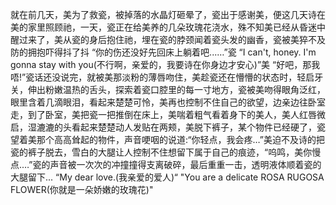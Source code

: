 就在前几天，美为了救瓷，被掉落的水晶灯砸晕了，瓷出于感谢美，便这几天诗在美的家里照顾祂，一天，瓷正在给美养的几朵玫瑰花浇水，殊不知美已经从昏迷中醒过来了，美从瓷的身后抱住祂，埋在瓷的脖颈闻着瓷头发的幽香，瓷被美猝不及防的拥抱吓得抖了抖
“你的伤还没好先回床上躺着吧...…”瓷
“I can't, honey. I'm gonna stay with you(不行啊，亲爱的，我要诗在你身边才安心)”美
“好吧，那我 唔!”瓷话还没说完，就被美那淡粉的薄唇吻住，美趁瓷还在懵懵的状态时，轻启牙关，伸出粉嫩温热的舌头，探索着瓷口腔里的每一寸地方，瓷被美吻得眼角泛红，眼里含着几滴眼泪，看起来楚楚可怜，美再也控制不住自己的欲望，边亲边往卧室走，到了卧室，美把瓷一把推倒在床上，美喘着粗气看着身下的美人，美人红唇微启，湿漉漉的头看起来楚楚动人发贴在两颊，美脱下裤子，某个物件已经硬了，瓷望着美那个高高耸起的物件，声音哽咽的说道:“你轻点，我会疼…”美迫不及诗的把瓷的裤子脱去，雪白的大腿让人控制不住想留下属于自己的痕迹，“呜鸣，美你慢点.…”瓷的声音被一次次的冲撞撞得支离破碎，最后重重一击，透明液体顺着瓷的大腿留下...
“My dear love.(我亲爱的爱人)“
"You are a delicate ROSA RUGOSA FLOWER(你就是一朵娇嫩的玫瑰花)"